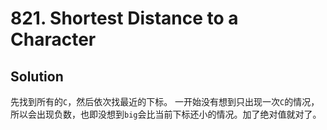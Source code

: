 # 821. Shortest Distance to a Character

## Solution

先找到所有的`C`，然后依次找最近的下标。
一开始没有想到只出现一次`C`的情况，所以会出现负数，也即没想到`big`会比当前下标还小的情况。加了绝对值就对了。
